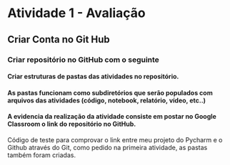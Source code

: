 # Atividade 1 - Avaliação

## Criar Conta no Git Hub
### Criar repositório no GitHub com o seguinte
#### Criar estruturas de pastas das atividades no repositório.
#### As pastas funcionam como subdiretórios que serão populados com arquivos das atividades (código, notebook, relatório, vídeo, etc..)
#### A evidencia da realização da atividade consiste em postar no Google Classroom o link do repositório no GitHub.

Código de teste para comprovar o link entre meu projeto do Pycharm e o Github através do Git, como pedido na primeira 
atividade, as pastas também foram criadas.
